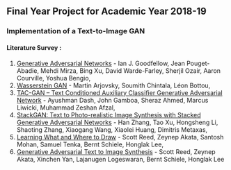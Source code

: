 ## Final Year Project for Academic Year 2018-19

### Implementation of a Text-to-Image GAN

#### Literature Survey :

1. [Generative Adversarial Networks](https://arxiv.org/abs/1406.2661) - Ian J. Goodfellow, Jean Pouget-Abadie, Mehdi Mirza, Bing Xu, David Warde-Farley, Sherjil Ozair, Aaron Courville, Yoshua Bengio,
2. [Wasserstein GAN](https://arxiv.org/abs/1701.07875) - Martin Arjovsky, Soumith Chintala, Léon Bottou,
3. [TAC-GAN – Text Conditioned Auxiliary Classifier Generative Adversarial Network](https://arxiv.org/abs/1703.06412) - Ayushman Dash, John Gamboa, Sheraz Ahmed, Marcus Liwicki, Muhammad Zeshan Afzal,
4. [StackGAN: Text to Photo-realistic Image Synthesis with Stacked Generative Adversarial Networks](https://arxiv.org/abs/1612.03242) - Han Zhang, Tao Xu, Hongsheng Li, Shaoting Zhang, Xiaogang Wang, Xiaolei Huang, Dimitris Metaxas,
5. [Learning What and Where to Draw](https://arxiv.org/abs/1610.02454) - Scott Reed, Zeynep Akata, Santosh Mohan, Samuel Tenka, Bernt Schiele, Honglak Lee,
6. [Generative Adversarial Text to Image Synthesis](https://arxiv.org/abs/1605.05396) - Scott Reed, Zeynep Akata, Xinchen Yan, Lajanugen Logeswaran, Bernt Schiele, Honglak Lee
